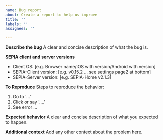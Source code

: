 ```yaml
---
name: Bug report
about: Create a report to help us improve
title: ''
labels: ''
assignees: ''

---
```


**Describe the bug**
A clear and concise description of what the bug is.

**SEPIA client and server versions**
- Client OS: [e.g. Browser name/iOS with version/Android with version]
- SEPIA-Client version: [e.g. v0.15.2 ... see settings page2 at bottom]
- SEPIA-Server version: [e.g. SEPIA-Home v2.1.3]

**To Reproduce**
Steps to reproduce the behavior:
1. Go to '...'
2. Click or say '....'
3. See error ...

**Expected behavior**
A clear and concise description of what you expected to happen.

**Additional context**
Add any other context about the problem here.
